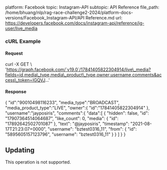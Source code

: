 platform: Facebook
topic: Instagram-API
subtopic: API Reference
file_path: /home/bhuang/nlp/rag-race-challenge2-2024/platform-docs-versions/Facebook_Instagram-API/API Reference.md
url: https://developers.facebook.com/docs/instagram-api/reference/ig-user/live_media

### cURL Example

#### Request

curl -X GET \\
  'https://graph.facebook.com/`v19.0`/17841405822304914/live\_media?fields=id,media\_type,media\_product\_type,owner,username,comments&access\_token=IGQVJ...'

#### Response

{
   "id":"90010498116233",
   "media\_type":"BROADCAST",
   "media\_product\_type":"LIVE",
   "owner":{
      "id":"17841405822304914"
   },
   "username":"jayposiris",
   "comments":{
      "data":\[
        {
            "hidden": false,
            "id": "17907364514064687",
            "like\_count": 0,
            "media": {
                "id": "17892642502701087"
            },
            "text": "@jayposiris",
            "timestamp": "2021-08-17T21:23:07+0000",
            "username": "bztest0316\_11",
            "from": {
                "id": "5895605157123796",
                "username": "bztest0316\_11"
            }
        }
      \]
   }
}

## Updating

This operation is not supported.